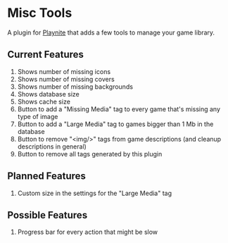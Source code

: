 # Misc Tools
A plugin for [Playnite](https://playnite.link/) that adds a few tools to manage your game library.

## Current Features
1. Shows number of missing icons
2. Shows number of missing covers
3. Shows number of missing backgrounds
4. Shows database size
5. Shows cache size
6. Button to add a "Missing Media" tag to every game that's missing any type of image
7. Button to add a "Large Media" tag to games bigger than 1 Mb in the database
8. Button to remove "&lt;img/&gt;" tags from game descriptions (and cleanup descriptions in general)
9. Button to remove all tags generated by this plugin

## Planned Features
1. Custom size in the settings for the "Large Media" tag

## Possible Features
1. Progress bar for every action that might be slow